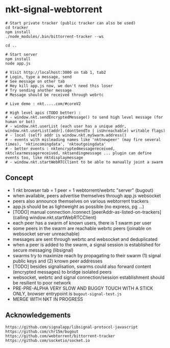 # nkt-signal-webtorrent

```
# Start private tracker (public tracker can also be used)
cd tracker
npm install
./node_modules/.bin/bittorrent-tracker --ws

cd ..

# Start server
npm install
node app.js

# Visit http://localhost:3000 on tab 1, tab2
# Login, type a message, send
# See message on other tab
# Hey kill app.js now, we don't need this loser
# Try sending another message
# Message should be received through webrtc

# Live demo : nkt.....com/#coreV2

# High level apis (TODO better) :
# - window.nkt.sendEncryptedMessage() to send high level message (for human or bot)
# - window.nkt.userList (each user has a unique addr, window.nkt.userList[addr].(dontSendTo | isUnreachable) writable flags)
# - local (self) addr is window.nkt.mySwarm.address()
# - events with misleading names like 'nktnewpeer' (may fire several times), 'nktincomingdata', 'nktoutgoingdata' 
# - better events : nktencryptedmessagereceived, nktclearmessagereceived, nktsendingmessage ... plugin can define events too, like nktdisplaymessage
# - window.nkt.startWebRTCClient to be able to manually joint a swarm
```

## Concept

- 1 nkt browser tab = 1 peer = 1 webtorrent/webrtc "server" (bugout)
- when available, peers advertise themselves through app.js websocket
- peers also announce themselves on various webtorrent trackers
- app.js should be as lightweight as possible (no express, pg ...)
- [TODO] manual connection /connect [peerAddr-as-listed-on-trackers] (calling window.nkt.startWebRTCClient)
- each peer has a swarm of known users, there is 1 swarm per user
- some peers in the swarm are reachable webrtc peers (joinable on websocket server unreachable)
- messages are sent through webrtc and websocket and deduplicated
- when a peer is added to the swarm, a signal session is established for secure messaging (libsignal)
- swarms try to maximize reach by propagating to their swarm (1) signal public keys and (2) known peer addresses
- [TODO] besides signalisation, swarms could also forward content (encrypted messages) to bridge isolated peers
- websocket, webrtc and signal connection/session establishment should be resilient to poor network
- PRE-PRE-ALPHA VERY SLOW AND BUGGY TOUCH WITH A STICK ONLY, browser entrypoint is `bugout-signal-test.js`
- MERGE WITH NKT IN PROGRESS

## Acknowledgements

```
https://github.com/signalapp/libsignal-protocol-javascript
https://github.com/chr15m/bugout
https://github.com/webtorrent/bittorrent-tracker
https://github.com/socketio/socket.io
```
